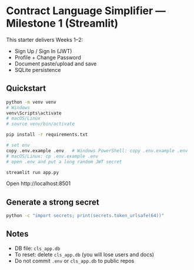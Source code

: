# Contract Language Simplifier — Milestone 1 (Streamlit)

This starter delivers Weeks 1–2:
- Sign Up / Sign In (JWT)
- Profile + Change Password
- Document paste/upload and save
- SQLite persistence

## Quickstart

```bash
python -m venv venv
# Windows
venv\Scripts\activate
# macOS/Linux
# source venv/bin/activate

pip install -r requirements.txt

# set env
copy .env.example .env   # Windows PowerShell: copy .env.example .env
# macOS/Linux: cp .env.example .env
# open .env and put a long random JWT secret

streamlit run app.py
```

Open http://localhost:8501

## Generate a strong secret
```bash
python -c "import secrets; print(secrets.token_urlsafe(64))"
```

## Notes
- DB file: `cls_app.db`
- To reset: delete `cls_app.db` (you will lose users and docs)
- Do not commit `.env` or `cls_app.db` to public repos
